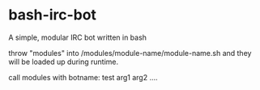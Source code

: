 bash-irc-bot
============

A simple, modular IRC bot written in bash

throw "modules" into /modules/module-name/module-name.sh
and they will be loaded up during runtime.

call modules with botname: test arg1 arg2 ....
